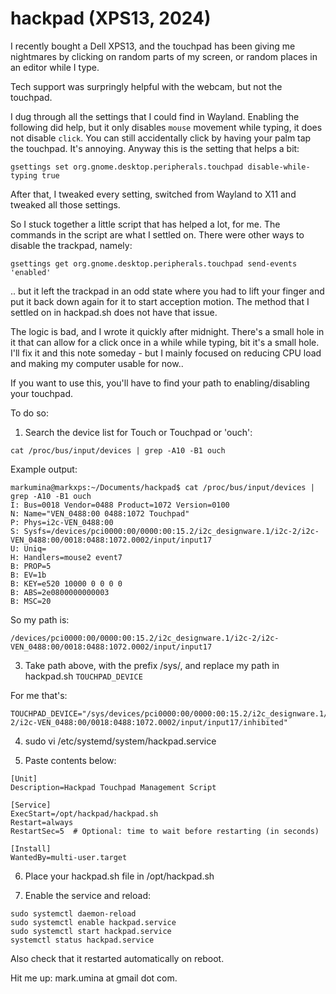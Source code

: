 # hackpad (XPS13, 2024)

I recently bought a Dell XPS13, and the touchpad has been giving me nightmares by clicking on random parts of my screen, or random places in an editor while I type.

Tech support was surpringly helpful with the webcam, but not the touchpad.

I dug through all the settings that I could find in Wayland. Enabling the following did help, but it only disables `mouse` movement while typing, it does not disable `click`. You can still accidentally click by having your palm tap the touchpad. It's annoying. Anyway this is the setting that helps a bit:
```
gsettings set org.gnome.desktop.peripherals.touchpad disable-while-typing true
```

After that, I tweaked every setting, switched from Wayland to X11 and tweaked all those settings.

So I stuck together a little script that has helped a lot, for me. The commands in the script are what I settled on. There were other ways to disable the trackpad, namely:

```gsettings get org.gnome.desktop.peripherals.touchpad send-events 'enabled'```

.. but it left the trackpad in an odd state where you had to lift your finger and put it back down again for it to start acception motion. The method that I settled on in hackpad.sh does not have that issue.

The logic is bad, and I wrote it quickly after midnight. There's a small hole in it that can allow for a click once in a while while typing, bit it's a small hole. I'll fix it and this note someday - but I mainly focused on reducing CPU load and making my computer usable for now..

If you want to use this, you'll have to find your path to enabling/disabling your touchpad.

To do so:

1. Search the device list for Touch or Touchpad or 'ouch':
```
cat /proc/bus/input/devices | grep -A10 -B1 ouch
```

Example output:

```
markumina@markxps:~/Documents/hackpad$ cat /proc/bus/input/devices | grep -A10 -B1 ouch
I: Bus=0018 Vendor=0488 Product=1072 Version=0100
N: Name="VEN_0488:00 0488:1072 Touchpad"
P: Phys=i2c-VEN_0488:00
S: Sysfs=/devices/pci0000:00/0000:00:15.2/i2c_designware.1/i2c-2/i2c-VEN_0488:00/0018:0488:1072.0002/input/input17
U: Uniq=
H: Handlers=mouse2 event7 
B: PROP=5
B: EV=1b
B: KEY=e520 10000 0 0 0 0
B: ABS=2e0800000000003
B: MSC=20
```
So my path is:
```
/devices/pci0000:00/0000:00:15.2/i2c_designware.1/i2c-2/i2c-VEN_0488:00/0018:0488:1072.0002/input/input17
```

3. Take path above, with the prefix /sys/, and replace my path in hackpad.sh `TOUCHPAD_DEVICE`

For me that's:

```
TOUCHPAD_DEVICE="/sys/devices/pci0000:00/0000:00:15.2/i2c_designware.1/i2c-2/i2c-VEN_0488:00/0018:0488:1072.0002/input/input17/inhibited"
```

4. sudo vi /etc/systemd/system/hackpad.service

5. Paste contents below:
```
[Unit]
Description=Hackpad Touchpad Management Script

[Service]
ExecStart=/opt/hackpad/hackpad.sh
Restart=always
RestartSec=5  # Optional: time to wait before restarting (in seconds)

[Install]
WantedBy=multi-user.target
```

6. Place your hackpad.sh file in /opt/hackpad.sh

7. Enable the service and reload:

```
sudo systemctl daemon-reload
sudo systemctl enable hackpad.service
sudo systemctl start hackpad.service
systemctl status hackpad.service
```

Also check that it restarted automatically on reboot.

Hit me up: mark.umina at gmail dot com.

